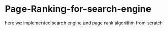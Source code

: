 # Page-Ranking-for-search-engine
here we implemented search engine  and  page rank algorithm from scratch
